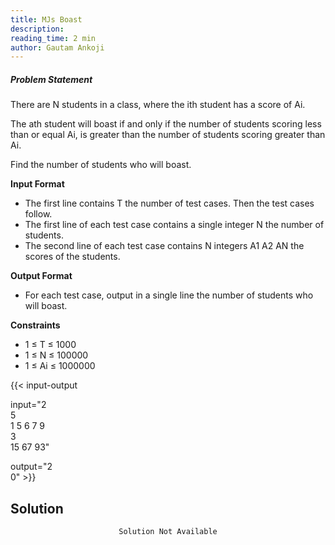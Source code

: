 ```yaml
---
title: MJs Boast
description:
reading_time: 2 min
author: Gautam Ankoji
---
```


##### Problem Statement

There are N students in a class, where the ith student has a score of Ai.

The ath student will boast if and only if the number of students scoring less than or equal Ai, is greater than the number of students scoring greater than Ai.

Find the number of students who will boast.

**Input Format**

* The first line contains T the number of test cases. Then the test cases follow.
* The first line of each test case contains a single integer N the number of students.
* The second line of each test case contains N integers A1 A2 AN the scores of the students.

**Output Format**

* For each test case, output in a single line the number of students who will boast.

**Constraints**

* 1 ≤ T ≤ 1000
* 1 ≤ N ≤ 100000
* 1 ≤ Ai ≤ 1000000

{{< input-output

input="2</br>5</br>1 5 6 7 9</br>3</br>15 67 93"

output="2</br>0" >}}

## Solution

<!-- **Approach:** -->

<div align="center">

```
Solution Not Available
```
<div/>
